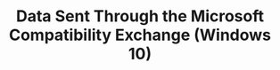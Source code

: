 ---
title: Data Sent Through the Microsoft Compatibility Exchange (Windows 10)
description: The Microsoft Compatibility Exchange propagates data of various types between Microsoft Corporation, independent software vendors (ISVs) and the Application Compatibility Toolkit (ACT) Community.
redirect_url: https://technet.microsoft.com/en-us/itpro/windows/deploy/manage-windows-upgrades-with-upgrade-analytics
---